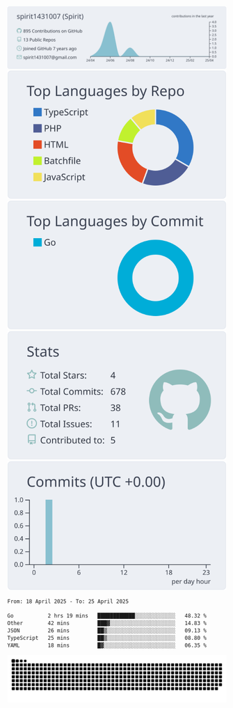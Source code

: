 [![](https://raw.githubusercontent.com/spirit1431007/spirit1431007/master/profile-summary-card-output/nord_bright/0-profile-details.svg)](https://git.io/spiritx)
[![](https://raw.githubusercontent.com/spirit1431007/spirit1431007/master/profile-summary-card-output/nord_bright/1-repos-per-language.svg)](https://git.io/spiritx) [![](https://raw.githubusercontent.com/spirit1431007/spirit1431007/master/profile-summary-card-output/nord_bright/2-most-commit-language.svg)](https://git.io/spiritx)
[![](https://raw.githubusercontent.com/spirit1431007/spirit1431007/master/profile-summary-card-output/nord_bright/3-stats.svg)](https://git.io/spiritx) [![](https://raw.githubusercontent.com/spirit1431007/spirit1431007/master/profile-summary-card-output/nord_bright/4-productive-time.svg)](https://git.io/spiritx)

<!--START_SECTION:waka-->

```txt
From: 18 April 2025 - To: 25 April 2025

Go           2 hrs 19 mins   ████████████░░░░░░░░░░░░░   48.32 %
Other        42 mins         ███▓░░░░░░░░░░░░░░░░░░░░░   14.83 %
JSON         26 mins         ██▒░░░░░░░░░░░░░░░░░░░░░░   09.13 %
TypeScript   25 mins         ██▒░░░░░░░░░░░░░░░░░░░░░░   08.80 %
YAML         18 mins         █▓░░░░░░░░░░░░░░░░░░░░░░░   06.35 %
```

<!--END_SECTION:waka-->

![contribution](https://github.com/spirit1431007/spirit1431007/blob/output/github-contribution-grid-snake.svg)
